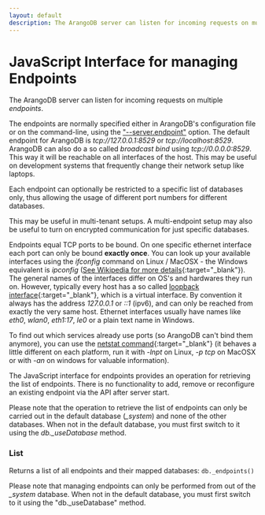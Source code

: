 ```yaml
---
layout: default
description: The ArangoDB server can listen for incoming requests on multiple endpoints
---
```

JavaScript Interface for managing Endpoints
===========================================

The ArangoDB server can listen for incoming requests on multiple *endpoints*.

The endpoints are normally specified either in ArangoDB's configuration file or on
the command-line, using the ["--server.endpoint"](administration-configuration-arangod.html) option.
The default endpoint for ArangoDB is *tcp://127.0.0.1:8529* or *tcp://localhost:8529*.
ArangoDB can also do a so called *broadcast bind* using *tcp://0.0.0.0:8529*. This way
it will be reachable on all interfaces of the host. This may be useful
on development systems that frequently change their network setup like laptops.

Each endpoint can optionally be restricted to a specific list of databases
only, thus allowing the usage of different port numbers for different databases.

This may be useful in multi-tenant setups. 
A multi-endpoint setup may also be useful to turn on encrypted communication for
just specific databases.

Endpoints equal TCP ports to be bound. On one specific ethernet interface each port
can only be bound **exactly once**. You can look up your available interfaces using
the *ifconfig* command on Linux / MacOSX - the Windows equivalent is *ipconfig*
([See Wikipedia for more details](http://en.wikipedia.org/wiki/Ifconfig){:target="_blank"}).
The general names of the interfaces differ on OS's and hardwares they run on.
However, typically every host has a so called
[loopback interface](http://en.wikipedia.org/wiki/Loop_device){:target="_blank"}, which is a
virtual interface. By convention it always has the address *127.0.0.1* or *::1* (ipv6),
and can only be reached from exactly the very same host.
Ethernet interfaces usually have names like *eth0*, *wlan0*, *eth1:17*, *le0* or
a plain text name in Windows.

To find out which services already use ports (so ArangoDB can't bind them anymore),
you can use the [netstat command](http://en.wikipedia.org/wiki/Netstat){:target="_blank"}
(it behaves a little different on each platform, run it with *-lnpt* on Linux, *-p tcp*
on MacOSX or with *-an* on windows for valuable information).

The JavaScript interface for endpoints provides an operation for retrieving the
list of endpoints. There is no functionality to add, remove or reconfigure an 
existing endpoint via the API after server start.

Please note that the operation to retrieve the list of endpoints can only be carried 
out in the default database (*_system*) and none of the other databases.
When not in the default database, you must first switch to it using the 
*db._useDatabase* method.

### List

<!-- js/server/modules/@arangodb/arango-database.js -->

Returns a list of all endpoints and their mapped databases: `db._endpoints()`

Please note that managing endpoints can only be performed from out of the
*_system* database. When not in the default database, you must first switch
to it using the "db._useDatabase" method.
